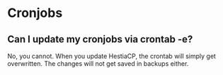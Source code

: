 # Cronjobs

## Can I update my cronjobs via crontab -e?

No, you cannot. When you update HestiaCP, the crontab will simply get
overwritten. The changes will not get saved in backups either.
